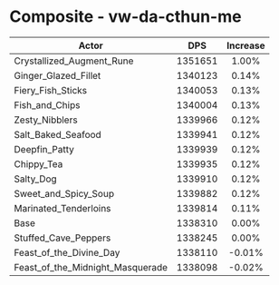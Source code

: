 # Composite - vw-da-cthun-me
| Actor | DPS | Increase |
|---|:---:|:---:|
|Crystallized_Augment_Rune|1351651|1.00%|
|Ginger_Glazed_Fillet|1340123|0.14%|
|Fiery_Fish_Sticks|1340053|0.13%|
|Fish_and_Chips|1340004|0.13%|
|Zesty_Nibblers|1339966|0.12%|
|Salt_Baked_Seafood|1339941|0.12%|
|Deepfin_Patty|1339939|0.12%|
|Chippy_Tea|1339935|0.12%|
|Salty_Dog|1339910|0.12%|
|Sweet_and_Spicy_Soup|1339882|0.12%|
|Marinated_Tenderloins|1339814|0.11%|
|Base|1338310|0.00%|
|Stuffed_Cave_Peppers|1338245|0.00%|
|Feast_of_the_Divine_Day|1338110|-0.01%|
|Feast_of_the_Midnight_Masquerade|1338098|-0.02%|
